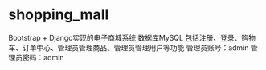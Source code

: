 # shopping_mall
Bootstrap + Django实现的电子商城系统
数据库MySQL
包括注册、登录、购物车、订单中心、管理员管理商品、管理员管理用户等功能
管理员账号：admin
管理员密码：admin
